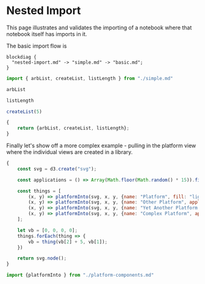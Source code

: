 # Nested Import

This page illustrates and validates the importing of a notebook where that notebook itself has imports in it.

The basic import flow is

``` kroki x blockdiag
blockdiag {
  "nested-import.md" -> "simple.md" -> "basic.md";
} 
```

``` js x | pin
import { arbList, createList, listLength } from "./simple.md"
```

``` js x | pin
arbList
```

``` js x | pin
listLength
```

``` js x | pin
createList(5)
```

``` js x | pin
{
    return {arbList, createList, listLength};
}
```

Finally let's show off a more complex example - pulling in the platform view where the individual views are created in a library.

```js x
{
    const svg = d3.create("svg");

    const applications = () => Array(Math.floor(Math.random() * 15)).fill(0).map((_, i) => ({name: `Application ${i}`}));

    const things = [ 
        (x, y) => platformInto(svg, x, y, {name: "Platform", fill: "lightgreen", applications: applications()}),
        (x, y) => platformInto(svg, x, y, {name: "Other Platform", applications: applications()}),
        (x, y) => platformInto(svg, x, y, {name: "Yet Another Platform With Long Name", width: 250, applications: applications()}),
        (x, y) => platformInto(svg, x, y, {name: "Complex Platform", applications: applications()})
    ];

    let vb = [0, 0, 0, 0];
    things.forEach(thing => {
        vb = thing(vb[2] + 5, vb[1]);
    })

    return svg.node();
}
```

``` js x
import {platformInto } from "./platform-components.md"
```